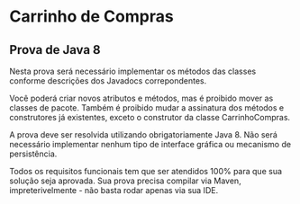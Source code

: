 # Carrinho de Compras

## Prova de Java 8

Nesta prova será necessário implementar os métodos das classes conforme descrições dos Javadocs correpondentes.

Você poderá criar novos atributos e métodos, mas é proibido mover as classes de pacote. Também é proibido mudar a assinatura dos métodos e construtores já existentes, exceto o construtor da classe CarrinhoCompras.

A prova deve ser resolvida utilizando obrigatoriamente Java 8. Não será necessário implementar nenhum tipo de interface gráfica ou mecanismo de persistência.

Todos os requisitos funcionais tem que ser atendidos 100% para que sua solução seja aprovada. Sua prova precisa compilar via Maven, impreterivelmente - não basta rodar apenas via sua IDE.
